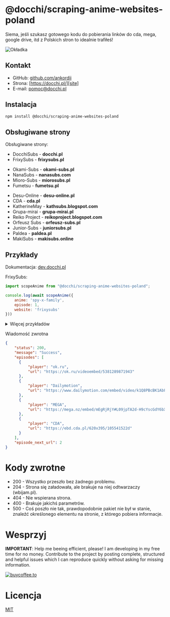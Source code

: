 # @docchi/scraping-anime-websites-poland

Siema, jeśli szukasz gotowego kodu do pobierania linków do cda, mega, google drive, itd z Polskich stron to idealnie trafiłeś!

![Okładka](https://i.ibb.co/MZCvVCR/Twitter-header-1.png)

## Kontakt

- GitHub: [github.com/ankordii][github]
- Strona: [https://docchi.pl/][site]
- E-mail: pomoc@docchi.pl

## Instalacja

```bash
npm install @docchi/scraping-anime-websites-poland
```

## Obsługiwane strony

Obsługiwane strony:
- DocchiSubs - **docchi.pl**
- FrixySubs - **frixysubs.pl**
<!-- - DraGoN-Subs - **dragonsubs.pl** -->
- Okami-Subs - **okami-subs.pl**
- NanaSubs - **nanasubs.com**
- Mioro-Subs - **miorosubs.pl**
- Fumetsu - **fumetsu.pl**
<!-- - Wbijam - **wbijam.pl** -->
- Desu-Online - **desu-online.pl**
- CDA - **cda.pl**
- KatherineMay - **kathsubs.blogspot.com**
- Grupa-mirai - **grupa-mirai.pl**
- Reiko Project - **reikoproject.blogspot.com**
- Orfeusz Subs - **orfeusz-subs.pl**
- Junior-Subs - **juniorsubs.pl**
- Paldea - **paldea.pl**
- MakiSubs - **makisubs.online**

## Przykłady

Dokumentacja: [dev.docchi.pl](https://dev.docchi.pl/scraper)


FrixySubs: 

```js
import scopeAnime from "@docchi/scraping-anime-websites-poland";

console.log(await scopeAnime({
    anime: 'spy-x-family',
    episode: 1,
    website: 'frixysubs'
}))
```
<details>
  <summary>Więcej przykładów</summary>

  Docchi: 

  ```js
  import scopeAnime from "@docchi/scraping-anime-websites-poland";

  console.log(await scopeAnime({
    anime: 'isekai-yakkyoku-49438',
    episode: 5,
    website: 'docchi'
  }))
  ```
  
  Desu-Online: 

  ```js
  import scopeAnime from "@docchi/scraping-anime-websites-poland";

  console.log(await scopeAnime({
    anime: "isekai-meikyuu-de-harem-wo",
    episode: 1,
    website: 'desuonline'
  }))
  ```

  Okami-Subs: 

  ```js
  import scopeAnime from "@docchi/scraping-anime-websites-poland";

  console.log(await scopeAnime({
    anime: 'baraou-no-souretsu',
    episode: '2-1007c078-b20b-4c62-888a-e5b20a2e720b',
    website: 'okamisubs'
  }))
  ```

  Mioro-Subs: 

  ```js
  import scopeAnime from "@docchi/scraping-anime-websites-poland";

  console.log(await scopeAnime({
    anime: 'blue-lock-1',
    episode: 22,
    website: 'miorosubs'
  }))
  ```

  <!-- DraGoN-Subs: 

  ```js
  import scopeAnime from "@docchi/scraping-anime-websites-poland";

  console.log(await scopeAnime({
    anime: 'saikyou-onmyouji-no-isekai-tenseiki',
    episode: 1,
    website: 'dragonsubs'
  }))
  ``` -->

  NanaSubs: 

  ```js
  import scopeAnime from "@docchi/scraping-anime-websites-poland";

  console.log(await scopeAnime({
    anime: 'vinland-saga-season-2',
    episode: 9,
    website: 'nanasubs'
  }))
  ```

  Fumetsu: 

  ```js
  import scopeAnime from "@docchi/scraping-anime-websites-poland";

  console.log(await scopeAnime({
    anime: 'TatenoYuushanoNariagari2-kiss',
    episode: 1,
    website: 'fumetsu'
  }))
  ```

  KatherineMay: 

  ```js
  import scopeAnime from "@docchi/scraping-anime-websites-poland";

  console.log(await scopeAnime({
    anime: "incomparable-demon-king",
    episode: 22,
    website: "kathsubs"
  }))
  ```

  CDA Folder: 

  *note: W przypadku cda warto spojrzeć do dokumentacji [dev.docchi.pl](https://dev.docchi.pl/scraper/cda-folder)*
  ```js
  import scopeAnime from "@docchi/scraping-anime-websites-poland";

  console.log(await scopeAnime({
    user: "docchi",
    folder: 37956235,
    type: "spaces",
    spaces: "3",
    episode: 1,
    website: "cda"
  }))
  ```

  CDA Profile: 

  *note: W przypadku cda warto spojrzeć do dokumentacji [dev.docchi.pl](https://dev.docchi.pl/scraper/cda-profile)*
  ```js
  import scopeAnime from "@docchi/scraping-anime-websites-poland";

  console.log(await scopeAnime({
    user: "SziszoweSubki",
    keyword: "Dogs",
    type: "spaces",
    spaces: 5,
    episode: 4,
    website: "cdaprofile",
  }))
  ```

  Grupa-mirai: 

  ```js
  import scopeAnime from "@docchi/scraping-anime-websites-poland";

  console.log(await scopeAnime({
    anime: "db",
    episode: 5,
    website: "mirai"
  }))
  ```

  Reiko Project: 

  ```js
  import scopeAnime from "@docchi/scraping-anime-websites-poland";

  console.log(await scopeAnime({
    anime: "p/liang-bu-yi",
    episode: 5,
    website: "reiko"
  }))

  ```

  Orfeusz Subs: 

  ```js
  import scopeAnime from "@docchi/scraping-anime-websites-poland";

  console.log(await scopeAnime({
    anime: 25,
    episode: 1,
    website: "orfeusz"
  }))
  ```

  Junior-Subs: 

  ```js
  import scopeAnime from "@docchi/scraping-anime-websites-poland";

  console.log(await scopeAnime({
    folder: "hentai",
    anime: "yuutousei-ayaka-no-uraomote",
    episode: "01",
    website: "junior"
  }))
  ```

  Paldea: 

  ```js
  import scopeAnime from "@docchi/scraping-anime-websites-poland";

  console.log(await scopeAnime({
    episode: "hz001",
    website: "paldea"
  }))
  ```
  
  MakiSubs: 

  ```js
  import scopeAnime from "@docchi/scraping-anime-websites-poland";

  console.log(await scopeAnime({
    anime: "jitsu-wa-ore-saikyou-deshita-1",
    episode: 1,
    website: "maki"
  }))
  ```
  
</details>

Wiadomość zwrotna
```json
{
    "status": 200,
    "message": "Success",
    "episodes": [
      { 
          "player": "ok.ru", 
          "url": "https://ok.ru/videoembed/5381289871943" 
      },
      {
          "player": "Dailymotion",
          "url": "https://www.dailymotion.com/embed/video/k1Q8PBcBK1AbFdxRe2D"
      },
      {
          "player": "MEGA",
          "url": "https://mega.nz/embed/mEgRjRjY#L09jpTA2d-H9cYscGdY6bXa6oLONnzrhQ5WEe3YHAy8"
      },
      { 
          "player": "CDA", 
          "url": "https://ebd.cda.pl/620x395/105541522d" 
      }
    ],
    "episode_next_url": 2
}
```
# Kody zwrotne

- 200 - Wszystko przeszło bez żadnego problemu.
- 204 - Strona się załadowała, ale brakuje na niej odtwarzaczy (wbijam.pl).
- 404 - Nie wspierana strona.
- 400 - Brakuje jakichś parametrów.
- 500 - Coś poszło nie tak, prawdopodobnie pakiet nie był w stanie, znaleźć określonego elementu na stronie, z którego pobiera informacje.

# Wesprzyj
<b>IMPORTANT</b>: Help me beeing efficient, please! I am developing in my free time for no money. Contribute to the project by posting complete, structured and helpful issues which I can reproduce quickly without asking for missing information.

[![buycoffee.to](https://i.ibb.co/X8djLyj/Group-37.png)](https://buycoffee.to/docchi)

# Licencja
[MIT](https://github.com/docchipl/Pobieranie-anime-z-polskich-stron/blob/main/LICENSE)

[github]: https://github.com/ankordii
[site]: https://docchi.pl/